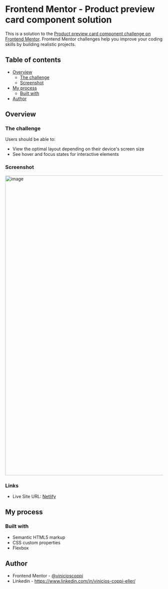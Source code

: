 # Frontend Mentor - Product preview card component solution

This is a solution to the [Product preview card component challenge on Frontend Mentor](https://www.frontendmentor.io/challenges/product-preview-card-component-GO7UmttRfa). Frontend Mentor challenges help you improve your coding skills by building realistic projects.

## Table of contents

-   [Overview](#overview)
    -   [The challenge](#the-challenge)
    -   [Screenshot](#screenshot)
-   [My process](#my-process)
    -   [Built with](#built-with)
-   [Author](#author)

## Overview

### The challenge

Users should be able to:

-   View the optimal layout depending on their device's screen size
-   See hover and focus states for interactive elements

### Screenshot

<img width="960" alt="image" src="https://user-images.githubusercontent.com/55553756/229647214-deb6bef7-9ee7-42f6-9184-0f977a32685e.png">

### Links
-   Live Site URL: [Netlify](https://beamish-tanuki-fc2357.netlify.app/)

## My process

### Built with

-   Semantic HTML5 markup
-   CSS custom properties
-   Flexbox

## Author

-   Frontend Mentor - [@vinicioscoppi](https://www.frontendmentor.io/profile/vinicioscoppi)
-   Linkedin - https://www.linkedin.com/in/vinicios-coppi-eller/
